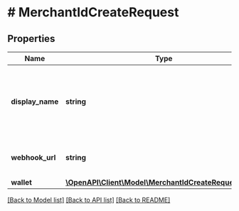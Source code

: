 # # MerchantIdCreateRequest

## Properties

Name | Type | Description | Notes
------------ | ------------- | ------------- | -------------
**display_name** | **string** | The name of the merchant that will be displayed on the payments page. | [default to 'Test Merchant Name']
**webhook_url** | **string** | The URL that will recieve the webhooks. | [optional] [default to 'https://www.URL.com/to/send/webhooks/to']
**wallet** | [**\OpenAPI\Client\Model\MerchantIdCreateRequestWallet**](MerchantIdCreateRequestWallet.md) |  |

[[Back to Model list]](../../README.md#models) [[Back to API list]](../../README.md#endpoints) [[Back to README]](../../README.md)

